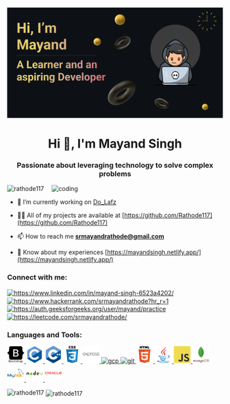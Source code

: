 ![logo](https://github.com/Rathode117/Rathode117/blob/main/Github%20Banner.png)
<h1 align="center">Hi 👋, I'm Mayand Singh</h1>
<h3 align="center">Passionate about leveraging technology to solve complex problems</h3>
<img align = "right" alt = "coding" width ="400" src ="https://media3.giphy.com/media/v1.Y2lkPTc5MGI3NjExdGVreXBoOTl3MHdwYWs1ZnlzOGIwZmw1cGh6cWRlemFrMWV4ZmI1bCZlcD12MV9naWZzX3NlYXJjaCZjdD1n/RbDKaczqWovIugyJmW/giphy.gif">
<p align="left"> <img src="https://komarev.com/ghpvc/?username=rathode117&label=Profile%20views&color=0e75b6&style=flat" alt="rathode117" /> </p>

- 🔭 I’m currently working on [Do_Lafz](https://github.com/Rathode117/Do_Lafz_Final)

- 👨‍💻 All of my projects are available at [https://github.com/Rathode117](https://github.com/Rathode117)

- 📫 How to reach me **srmayandrathode@gmail.com**

- 📄 Know about my experiences [https://mayandsingh.netlify.app/](https://mayandsingh.netlify.app/)

<h3 align="left">Connect with me:</h3>
<p align="left">
<a href="https://www.linkedin.com/in/mayand-singh-6523a4202/" target="blank"><img align="center" src="https://raw.githubusercontent.com/rahuldkjain/github-profile-readme-generator/master/src/images/icons/Social/linked-in-alt.svg" alt="https://www.linkedin.com/in/mayand-singh-6523a4202/" height="30" width="40" /></a>
<a href="https://www.hackerrank.com/srmayandrathode?hr_r=1" target="blank"><img align="center" src="https://raw.githubusercontent.com/rahuldkjain/github-profile-readme-generator/master/src/images/icons/Social/hackerrank.svg" alt="https://www.hackerrank.com/srmayandrathode?hr_r=1" height="30" width="40" /></a>
<a href="https://auth.geeksforgeeks.org/user/mayand/practice" target="blank"><img align="center" src="https://raw.githubusercontent.com/rahuldkjain/github-profile-readme-generator/master/src/images/icons/Social/geeks-for-geeks.svg" alt="https://auth.geeksforgeeks.org/user/mayand/practice" height="30" width="40" /></a>
<a href="https://leetcode.com/srmayandrathode/" target="blank"><img align="center" src="https://raw.githubusercontent.com/rahuldkjain/github-profile-readme-generator/master/src/images/icons/Social/leet-code.svg" alt="https://leetcode.com/srmayandrathode/" height="30" width="40" /></a>
</p>

<h3 align="left">Languages and Tools:</h3>
<p align="left"> <a href="https://getbootstrap.com" target="_blank" rel="noreferrer"> <img src="https://raw.githubusercontent.com/devicons/devicon/master/icons/bootstrap/bootstrap-plain-wordmark.svg" alt="bootstrap" width="40" height="40"/> </a> <a href="https://www.cprogramming.com/" target="_blank" rel="noreferrer"> <img src="https://raw.githubusercontent.com/devicons/devicon/master/icons/c/c-original.svg" alt="c" width="40" height="40"/> </a> <a href="https://www.w3schools.com/cpp/" target="_blank" rel="noreferrer"> <img src="https://raw.githubusercontent.com/devicons/devicon/master/icons/cplusplus/cplusplus-original.svg" alt="cplusplus" width="40" height="40"/> </a> <a href="https://www.w3schools.com/css/" target="_blank" rel="noreferrer"> <img src="https://raw.githubusercontent.com/devicons/devicon/master/icons/css3/css3-original-wordmark.svg" alt="css3" width="40" height="40"/> </a> <a href="https://expressjs.com" target="_blank" rel="noreferrer"> <img src="https://raw.githubusercontent.com/devicons/devicon/master/icons/express/express-original-wordmark.svg" alt="express" width="40" height="40"/> </a> <a href="https://cloud.google.com" target="_blank" rel="noreferrer"> <img src="https://www.vectorlogo.zone/logos/google_cloud/google_cloud-icon.svg" alt="gcp" width="40" height="40"/> </a> <a href="https://git-scm.com/" target="_blank" rel="noreferrer"> <img src="https://www.vectorlogo.zone/logos/git-scm/git-scm-icon.svg" alt="git" width="40" height="40"/> </a> <a href="https://www.w3.org/html/" target="_blank" rel="noreferrer"> <img src="https://raw.githubusercontent.com/devicons/devicon/master/icons/html5/html5-original-wordmark.svg" alt="html5" width="40" height="40"/> </a> <a href="https://www.java.com" target="_blank" rel="noreferrer"> <img src="https://raw.githubusercontent.com/devicons/devicon/master/icons/java/java-original.svg" alt="java" width="40" height="40"/> </a> <a href="https://developer.mozilla.org/en-US/docs/Web/JavaScript" target="_blank" rel="noreferrer"> <img src="https://raw.githubusercontent.com/devicons/devicon/master/icons/javascript/javascript-original.svg" alt="javascript" width="40" height="40"/> </a> <a href="https://www.mongodb.com/" target="_blank" rel="noreferrer"> <img src="https://raw.githubusercontent.com/devicons/devicon/master/icons/mongodb/mongodb-original-wordmark.svg" alt="mongodb" width="40" height="40"/> </a> <a href="https://www.mysql.com/" target="_blank" rel="noreferrer"> <img src="https://raw.githubusercontent.com/devicons/devicon/master/icons/mysql/mysql-original-wordmark.svg" alt="mysql" width="40" height="40"/> </a> <a href="https://nodejs.org" target="_blank" rel="noreferrer"> <img src="https://raw.githubusercontent.com/devicons/devicon/master/icons/nodejs/nodejs-original-wordmark.svg" alt="nodejs" width="40" height="40"/> </a> <a href="https://www.oracle.com/" target="_blank" rel="noreferrer"> <img src="https://raw.githubusercontent.com/devicons/devicon/master/icons/oracle/oracle-original.svg" alt="oracle" width="40" height="40"/> </a> </p>

<p><img align="left" src="https://github-readme-stats.vercel.app/api/top-langs?username=rathode117&show_icons=true&locale=en&layout=compact" alt="rathode117" /></p>

<p>&nbsp;<img align="center" src="https://github-readme-stats.vercel.app/api?username=rathode117&show_icons=true&locale=en" alt="rathode117" /></p>
